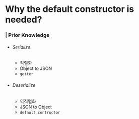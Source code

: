 # Why the default constructor is needed?

### | Prior Knowledge

- ###### Serialize

  - 직렬화
  - Object to JSON
  - `getter` 

- ###### Deserialize

  - 역직렬화 
  - JSON to Object 
  - `default contructor` 

